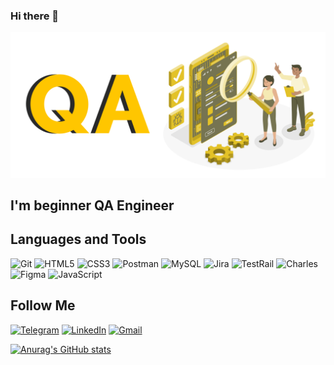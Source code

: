 ### Hi there 👋

![Header](https://github.com/oksanatys/oksanatys/blob/main/activities/Quality-Assurance-1-2048x944.png)

## I'm beginner QA Engineer

## Languages and Tools

![Git](https://img.shields.io/badge/-Git-090909?style=for-the-badge&logo=Git&logoColor=red)
![HTML5](https://img.shields.io/badge/-HTML5-090909?style=for-the-badge&logo=HTML5&logoColor=white)
![CSS3](https://img.shields.io/badge/-CSS3-090909?style=for-the-badge&logo=CSS3&logoColor=lightblue)
![Postman](https://img.shields.io/badge/-Postman-090909?style=for-the-badge&logo=Postman&logoColor=orange)
![MySQL](https://img.shields.io/badge/-MySQL-090909?style=for-the-badge&logo=MySQL&logoColor=yellow)
![Jira](https://img.shields.io/badge/-Jira-090909?style=for-the-badge&logo=Jira&logoColor=green)
![TestRail](https://img.shields.io/badge/-TestRail-090909?style=for-the-badge&logo=TestRail&logoColor=blue)
![Charles](https://img.shields.io/badge/-Charles-090909?style=for-the-badge&logo=Charles&logoColor=white)
![Figma](https://img.shields.io/badge/-Figma-090909?style=for-the-badge&logo=figma&logoColor=purple)
![JavaScript](https://img.shields.io/badge/-JavaScript-090909?style=for-the-badge&logo=JavaScript&logoColor=yellow)

## Follow Me

[![Telegram](https://img.shields.io/badge/-Telegram-090909?style=for-the-badge&logo=telegram&logoColor=27A0D9)](https://t.me/OksanaTy20)
[![LinkedIn](https://img.shields.io/badge/-LinkedIn-090909?style=for-the-badge&logo=linkedin&logoColor=27A0D9)](https://www.linkedin.com/in/oksana-tyshchenko-64838b116/)
[![Gmail](https://img.shields.io/badge/-Gmail-090909?style=for-the-badge&logo=gmail&logoColor=red)](mailto:oksana9484@gmail.com)

[![Anurag's GitHub stats](https://github-readme-stats.vercel.app/api?username=oksanatys&hide=prs&show_icons=true&theme=dark&rank_icon=github&include_all_commits)](https://github.com/anuraghazra/github-readme-stats)


<!--
**oksanatys/oksanatys** is a ✨ _special_ ✨ repository because its `README.md` (this file) appears on your GitHub profile.

Here are some ideas to get you started:

- 🔭 I’m currently working on ...
- 🌱 I’m currently learning ...
- 👯 I’m looking to collaborate on ...
- 🤔 I’m looking for help with ...
- 💬 Ask me about ...
- 📫 How to reach me: ...
- 😄 Pronouns: ...
- ⚡ Fun fact: ...
-->
